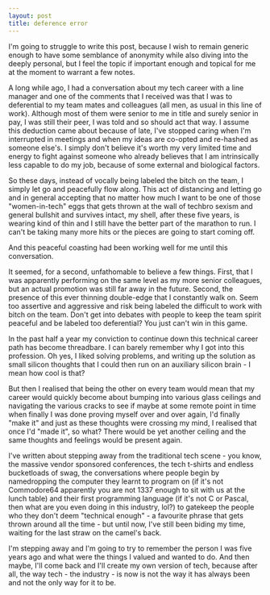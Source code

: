 ```yaml
---
layout: post
title: deference error
---
```


I'm going to struggle to write this post, because I wish to remain generic enough to have some
semblance of anonymity while also diving into the deeply personal, but I feel the topic if
important enough and topical for me at the moment to warrant a few notes. 

A long while ago, I had a conversation about my tech career with a line manager
and one of the comments that I received was that I was to deferential
to my team mates and colleagues (all men, as usual in this line of work).
Although most of them were senior to me in title and surely senior in pay, I was still their peer,
I was told and so should act that way. 
I assume this deduction came about because of late, I've stopped caring when I'm interrupted in 
meetings and when my ideas are co-opted and re-hashed as someone else's. I simply don't believe
it's worth my very limited time and energy to fight against someone who already believes
that I am intrinsically less capable to do my job, because of some external and biological factors. 

So these days, instead of vocally being labeled the bitch on the team, I simply let go and
peacefully flow along. This act of distancing and letting go and in general accepting
that no matter how much I want to be one of those "women-in-tech" eggs that gets thrown at the wall of techbro sexism and general bullshit and survives intact,
my shell, after these five years, is wearing kind of thin and I still have the better part of the marathon to run.
I can't be taking many more hits or the pieces are going to start coming off. 

And this peaceful coasting had been working well for me until this conversation. 

It seemed, for a second, unfathomable to believe a few things. First, that I was apparently performing
on the same level as my more senior colleagues, but an actual promotion was still far away in the future.
Second, the presence of this ever thinning double-edge that I constantly walk on. Seem too assertive and aggressive 
and risk being labeled the difficult to work with bitch on the team. Don't get into debates with people
to keep the team spirit peaceful and be labeled too deferential?
You just can't win in this game. 

In the past half a year my conviction to continue down this technical career path has become threadbare.
I can barely remember why I got into this profession. Oh yes, I liked solving problems, and writing up the solution
as small silicon thoughts that I could then run on an auxiliary silicon brain - I mean how cool is that?


But then I realised that being the other on every team would mean that my career would quickly become about
bumping into various glass ceilings and navigating the various cracks to see if maybe at some remote point in time
when finally I was done proving myself over and over again, I'd finally "make it" and just as these thoughts
were crossing my mind, I realised that once I'd "made it", so what? There would be yet another ceiling and the same
thoughts and feelings would be present again. 

I've written about stepping away from the traditional tech scene - you know, the massive vendor sponsored
conferences, the tech t-shirts and endless bucketloads of swag, the conversations where people begin by namedropping
the computer they learnt to program on (if it's not Commodore64 apparently you are not 1337 enough to sit with
us at the lunch table) and their first programming language (if it's not C or Pascal, then what are you even doing
in this industry, lol?) to gatekeep the people who they don't deem "technical enough" - a favourite phrase that gets thrown
around all the time - but until now, I've still been biding my time, waiting for the last straw on the camel's back. 

I'm stepping away and I'm going to try to remember the person I was five years ago and what were the things
I valued and wanted to do. And then maybe, I'll come back and I'll create my own version of tech, because after
all, the way tech - the industry - is now is not the way it has always been and not the only way for it to be.

